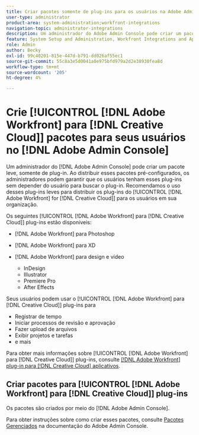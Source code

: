 ```yaml
---
title: Criar pacotes somente de plug-ins para os usuários na Adobe Admin Console
user-type: administrator
product-area: system-administration;workfront-integrations
navigation-topic: administrator-integrations
description: Um administrador do Adobe Admin Console pode criar um pacote leve, somente de plug-in. Ao distribuir esses pacotes pré-configurados, os administradores podem garantir que os usuários tenham esses plug-ins sem depender do usuário para buscar o plug-in. Recomendamos o uso desses plug-ins leves para distribuir os plug-ins do Adobe Workfront for Creative Cloud para os usuários em sua organização.
feature: System Setup and Administration, Workfront Integrations and Apps
role: Admin
author: Becky
exl-id: 99c40201-815e-447d-b791-dd026af55ec1
source-git-commit: 55c8a3e5d0041a0e975bfd979a2d2e38930fea8d
workflow-type: tm+mt
source-wordcount: '205'
ht-degree: 4%

---
```


# Crie [!UICONTROL [!DNL Adobe Workfront] para [!DNL Creative Cloud]] pacotes para seus usuários no [!DNL Adobe Admin Console]

Um administrador do [!DNL Adobe Admin Console] pode criar um pacote leve, somente de plug-in. Ao distribuir esses pacotes pré-configurados, os administradores podem garantir que os usuários tenham esses plug-ins sem depender do usuário para buscar o plug-in. Recomendamos o uso desses plug-ins leves para distribuir os plug-ins do [!UICONTROL [!DNL Adobe Workfront] for [!DNL Creative Cloud]] para os usuários em sua organização.

Os seguintes [!UICONTROL [!DNL Adobe Workfront] para [!DNL Creative Cloud]] plug-ins estão disponíveis:

* [!DNL Adobe Workfront] para Photoshop
* [!DNL Adobe Workfront] para XD
* [!DNL Adobe Workfront] para design e vídeo

   * InDesign
   * Illustrator
   * Premiere Pro
   * After Effects

Seus usuários podem usar o [!UICONTROL [!DNL Adobe Workfront] para [!DNL Creative Cloud]] plug-ins para

* Registrar de tempo
* Iniciar processos de revisão e aprovação
* Fazer upload de arquivos
* Exibir projetos e tarefas
* e mais

Para obter mais informações sobre [!UICONTROL [!DNL Adobe Workfront] para [!DNL Creative Cloud]] plug-ins, consulte [[!DNL Adobe Workfront] plug-in para [!DNL Creative Cloud] aplicativos](/help/quicksilver/workfront-integrations-and-apps/adobe-workfront-for-creative-cloud/wf-adobe-cc.md).

## Criar pacotes para [!UICONTROL [!DNL Adobe Workfront] para [!DNL Creative Cloud]] plug-ins

Os pacotes são criados por meio do [!DNL Adobe Admin Console].

Para obter instruções sobre como criar esses pacotes, consulte [Pacotes Gerenciados](https://helpx.adobe.com/br/enterprise/using/create-nul-packages.html#managed-packages) na documentação do Adobe Admin Console.
